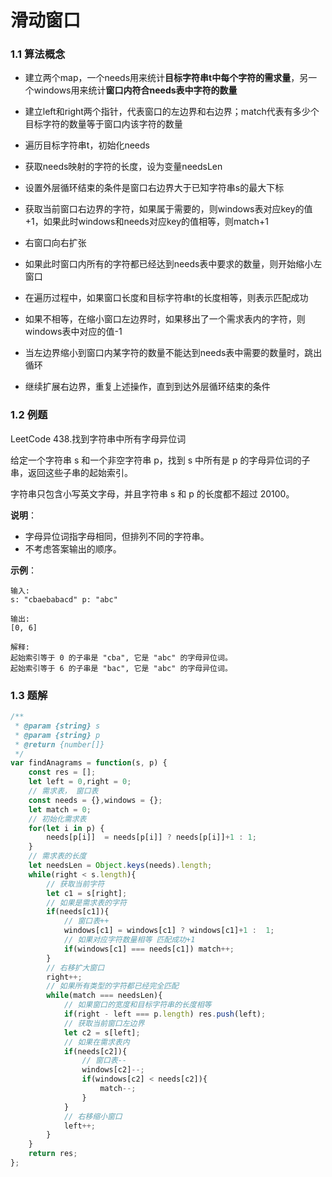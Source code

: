 
# 滑动窗口

### 1.1 算法概念

- 建立两个map，一个needs用来统计**目标字符串t中每个字符的需求量**，另一个windows用来统计**窗口内符合needs表中字符的数量**

- 建立left和right两个指针，代表窗口的左边界和右边界；match代表有多少个目标字符的数量等于窗口内该字符的数量

- 遍历目标字符串t，初始化needs

- 获取needs映射的字符的长度，设为变量needsLen

- 设置外层循环结束的条件是窗口右边界大于已知字符串s的最大下标

- 获取当前窗口右边界的字符，如果属于需要的，则windows表对应key的值+1，如果此时windows和needs对应key的值相等，则match+1

- 右窗口向右扩张

- 如果此时窗口内所有的字符都已经达到needs表中要求的数量，则开始缩小左窗口

- 在遍历过程中，如果窗口长度和目标字符串t的长度相等，则表示匹配成功

- 如果不相等，在缩小窗口左边界时，如果移出了一个需求表内的字符，则windows表中对应的值-1

- 当左边界缩小到窗口内某字符的数量不能达到needs表中需要的数量时，跳出循环

- 继续扩展右边界，重复上述操作，直到到达外层循环结束的条件

### 1.2 例题

LeetCode 438.找到字符串中所有字母异位词

给定一个字符串 s 和一个非空字符串 p，找到 s 中所有是 p 的字母异位词的子串，返回这些子串的起始索引。

字符串只包含小写英文字母，并且字符串 s 和 p 的长度都不超过 20100。

**说明**：

- 字母异位词指字母相同，但排列不同的字符串。
- 不考虑答案输出的顺序。

**示例**：

```
输入:
s: "cbaebabacd" p: "abc"

输出:
[0, 6]

解释:
起始索引等于 0 的子串是 "cba", 它是 "abc" 的字母异位词。
起始索引等于 6 的子串是 "bac", 它是 "abc" 的字母异位词。
```

### 1.3 题解

``` js
/**
 * @param {string} s
 * @param {string} p
 * @return {number[]}
 */
var findAnagrams = function(s, p) {
    const res = [];
    let left = 0,right = 0;
    // 需求表， 窗口表
    const needs = {},windows = {};
    let match = 0;
    // 初始化需求表
    for(let i in p) {
        needs[p[i]]  = needs[p[i]] ? needs[p[i]]+1 : 1;
    }
    // 需求表的长度
    let needsLen = Object.keys(needs).length;
    while(right < s.length){
        // 获取当前字符
        let c1 = s[right];
        // 如果是需求表的字符
        if(needs[c1]){
            // 窗口表++
            windows[c1] = windows[c1] ? windows[c1]+1 :  1;
            // 如果对应字符数量相等 匹配成功+1
            if(windows[c1] === needs[c1]) match++;
        }
        // 右移扩大窗口
        right++;
        // 如果所有类型的字符都已经完全匹配
        while(match === needsLen){
            // 如果窗口的宽度和目标字符串的长度相等
            if(right - left === p.length) res.push(left);
            // 获取当前窗口左边界
            let c2 = s[left];
            // 如果在需求表内
            if(needs[c2]){
                // 窗口表--
                windows[c2]--;
                if(windows[c2] < needs[c2]){    
                    match--;
                }
            }
            // 右移缩小窗口
            left++;
        }
    }
    return res;
};
```